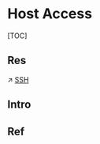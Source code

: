 # Host Access

[TOC]



## Res
↗ [SSH](../../../../../CyberSecurity/Network%20Security/🏇%20Network%20Security%20Basics%20&%20Protocols/📱%20Application%20Layer%20Security/SSH/SSH.md)



## Intro


## Ref

